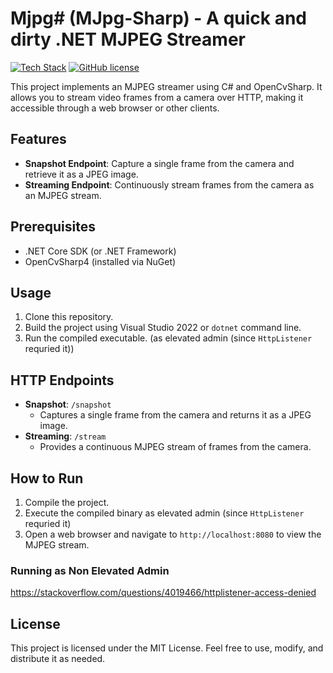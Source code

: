 # Mjpg# (MJpg-Sharp) - A quick and dirty .NET MJPEG Streamer

[![Tech Stack](https://skillicons.dev/icons?i=cs,dotnet,opencv,visualstudio)](https://skillicons.dev)
[![GitHub license](https://img.shields.io/github/license/Naereen/StrapDown.js.svg)](https://github.com/baget/zeptocom/blob/master/LICENSE)

This project implements an MJPEG streamer using C# and OpenCvSharp. It allows you to stream video frames from a camera over HTTP, making it accessible through a web browser or other clients.

## Features

- **Snapshot Endpoint**: Capture a single frame from the camera and retrieve it as a JPEG image.
- **Streaming Endpoint**: Continuously stream frames from the camera as an MJPEG stream.

## Prerequisites

- .NET Core SDK (or .NET Framework)
- OpenCvSharp4 (installed via NuGet)

## Usage

1. Clone this repository.
2. Build the project using Visual Studio 2022 or `dotnet` command line.
3. Run the compiled executable. (as elevated admin (since `HttpListener` requried it))

## HTTP Endpoints

- **Snapshot**: `/snapshot`
  - Captures a single frame from the camera and returns it as a JPEG image.
- **Streaming**: `/stream`
  - Provides a continuous MJPEG stream of frames from the camera.

## How to Run

1. Compile the project.
2. Execute the compiled binary as elevated admin (since `HttpListener` requried it)
3. Open a web browser and navigate to `http://localhost:8080` to view the MJPEG stream.

### Running as Non Elevated Admin
https://stackoverflow.com/questions/4019466/httplistener-access-denied

## License

This project is licensed under the MIT License. Feel free to use, modify, and distribute it as needed.
